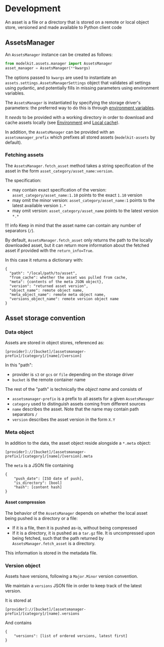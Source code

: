 # Development

An asset is a file or a directory that is stored on a remote or local object store,
versioned and made available to Python client code


## AssetsManager

An `AssetsManager` instance can be created as follows:

```python
from modelkit.assets.manager import AssetsManager
asset_manager = AssetsManager(**kwargs)
```

The options passed to `kwargs` are used to instantiate an `assets.settings.AssetsManagerSettings` object that validates all settings using pydantic, and potentially
fills in missing parameters using environment variables.

The `AssetsManager` is instantiated by specifying the storage driver's parameters: the
preferred way to do this is through [environment variables](environment.md).

It _needs_ to be provided with a working directory in order to download and cache
assets locally (see [Environment](environment.md) and [Local cache](working_dir.md)).

In addition, the `AssetsManager` can be provided with an `assetsmanager_prefix` which
prefixes all stored assets (`modelkit-assets` by default).

### Fetching assets

The `AssetsManager.fetch_asset` method takes a string specification of the asset in the
form `asset_category/asset_name:version`.

The specification:

  - may contain exact specification of the version: `asset_category/asset_name:1.10`
  points to the exact `1.10` version
  - may omit the minor version: `asset_category/asset_name:1` points to the latest
  available version `1.*`
  - may omit version: `asset_category/asset_name` points to the latest version `*.*`

!!! info
    Keep in mind that the asset name can contain any number of separators (`/`).


By default, `AssetsManager.fetch_asset` only returns the path to the locally downloaded
asset, but it can return more information about the fetched asset if provided with the `return_info=True`.

In this case it returns a dictionary with:

```
{
  "path": "/local/path/to/asset",
  "from_cache": whether the asset was pulled from cache,
  "meta": {contents of the meta JSON object},
  "version": "returned asset version",
  "object_name": remote object name,
  "meta_object_name": remote meta object name,
  "versions_object_name": remote version object name
}
```

## Asset storage convention

### Data object

Assets are stored in object stores, referenced as:

```
[provider]://[bucket]/[assetsmanager-prefix]/[category]/[name]/[version]
```

In this "path":

- provider is `s3` or `gcs` or `file` depending on the storage driver
- `bucket` is the remote container name

The rest of the "path" is technically the _object name_ and consists of

- `assetsmanager-prefix` is a prefix to all assets for a given `AssetsManager`
- `category` used to distinguish assets coming from different sources
- `name` describes the asset. Note that the name may contain path separators `/`
- `version` describes the asset version in the form `X.Y`

### Meta object

In addition to the data, the asset object reside alongside a `*.meta` object:

```
[provider]://[bucket]/[assetsmanager-prefix]/[category]/[name]/[version].meta
```

The `meta` is a JSON file containing

```
{
    "push_date": [ISO date of push],
    "is_directory": [bool]
    "hash": [content hash]
}
```

#### Asset compression

The behavior of the `AssetsManager` depends on whether the local asset being pushed is
a directory or a file:

- If it is a file, then it is pushed as-is, without being compressed
- If it is a directory, it is pushed as a `tar.gz` file. It is uncompressed upon being
  fetched, such that the path returned by `AssetsManager.fetch_asset` is a directory.

This information is stored in the metadata file.

### Version object

Assets have versions, following a `Major.Minor` version convention.

We maintain a `versions` JSON file in order to keep track of the latest version.

It is stored at
```
[provider]://[bucket]/[assetsmanager-prefix]/[category]/[name].versions
```

And contains
```
{
    "versions": [list of ordered versions, latest first]
}
```
